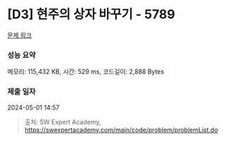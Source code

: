 # [D3] 현주의 상자 바꾸기 - 5789 

[문제 링크](https://swexpertacademy.com/main/code/problem/problemDetail.do?contestProbId=AWYygN36Qn8DFAVm) 

### 성능 요약

메모리: 115,432 KB, 시간: 529 ms, 코드길이: 2,888 Bytes

### 제출 일자

2024-05-01 14:57



> 출처: SW Expert Academy, https://swexpertacademy.com/main/code/problem/problemList.do